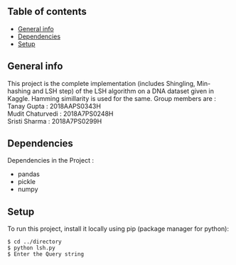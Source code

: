 ## Table of contents
* [General info](#general-info)
* [Dependencies](#Dependencies)
* [Setup](#setup)


## General info
This project is the complete implementation (includes Shingling, Min-hashing and LSH step) of the LSH algorithm on a DNA dataset
given in Kaggle. Hamming simillarity is used for the same.
Group members are :\
Tanay Gupta : 2018AAPS0343H\
Mudit Chaturvedi : 2018A7PS0248H\
Sristi Sharma : 2018A7PS0299H
	
## Dependencies
Dependencies in the Project :
* pandas
* pickle
* numpy


## Setup
To run this project, install it locally using pip (package manager for python):

```
$ cd ../directory
$ python lsh.py
$ Enter the Query string

```